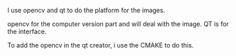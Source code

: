 I use opencv and qt to do the platform for the images.

opencv for the computer version part and will deal with the image. QT is for the interface.

To add the opencv in the qt creator, i use the CMAKE to do this.
